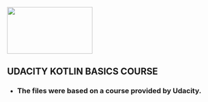 
<img src="https://encrypted-tbn0.gstatic.com/images?q=tbn:ANd9GcSpM9j3Y1K8coolE7PhVzu9U_r-X1HLNZGswQ&usqp=CAU" width="200" height="110"/>

## UDACITY KOTLIN BASICS COURSE

- ###  The files were based on a course provided by Udacity. 